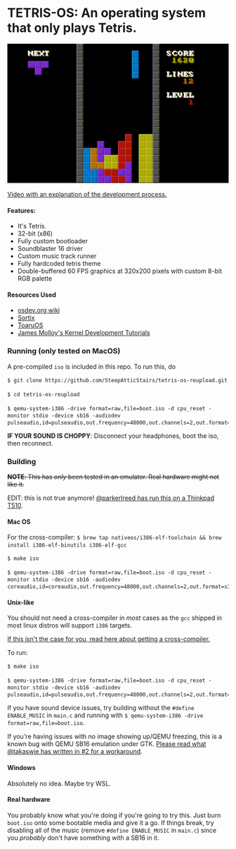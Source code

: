 # TETRIS-OS: An operating system that only plays Tetris.

![screenshot](images/0.png)

[Video with an explanation of the development process.](https://www.youtube.com/watch?v=FaILnmUYS_U)

#### Features:
- It's Tetris.
- 32-bit (x86)
- Fully custom bootloader
- Soundblaster 16 driver
- Custom music track runner
- Fully hardcoded tetris theme
- Double-buffered 60 FPS graphics at 320x200 pixels with custom 8-bit RGB palette

#### Resources Used
- [osdev.org wiki](https://wiki.osdev.org/Main_Page)
- [Sortix](https://sortix.org)
- [ToaruOS](https://toaruos.org)
- [James Molloy's Kernel Development Tutorials](http://www.jamesmolloy.co.uk/tutorial_html/)

### Running (only tested on MacOS)
A pre-compiled `iso` is included in this repo. To run this, do
```
$ git clone https://github.com/SteepAtticStairs/tetris-os-reupload.git

$ cd tetris-os-reupload

$ qemu-system-i386 -drive format=raw,file=boot.iso -d cpu_reset -monitor stdio -device sb16 -audiodev pulseaudio,id=pulseaudio,out.frequency=48000,out.channels=2,out.format=s32
```
**IF YOUR SOUND IS CHOPPY**: Disconnect your headphones, boot the iso, then reconnect.

### Building
~~**NOTE**: This has *only* been tested in an emulator. Real hardware might not like it.~~

EDIT: this is not true anymore! [@parkerlreed has run this on a Thinkpad T510](https://github.com/jdah/tetris-os/issues/5#issuecomment-824507979).

#### Mac OS
For the cross-compiler: `$ brew tap nativeos/i386-elf-toolchain && brew install i386-elf-binutils i386-elf-gcc`

```
$ make iso

$ qemu-system-i386 -drive format=raw,file=boot.iso -d cpu_reset -monitor stdio -device sb16 -audiodev coreaudio,id=coreaudio,out.frequency=48000,out.channels=2,out.format=s32
```

#### Unix-like
You should not need a cross-compiler in *most* cases as the `gcc` shipped in most linux distros will support `i386` targets.

[If this isn't the case for you, read here about getting a cross-compiler.](https://wiki.osdev.org/GCC_Cross-Compiler)

To run:
```
$ make iso

$ qemu-system-i386 -drive format=raw,file=boot.iso -d cpu_reset -monitor stdio -device sb16 -audiodev pulseaudio,id=pulseaudio,out.frequency=48000,out.channels=2,out.format=s32
```

If you have sound device issues, try building without the `#define ENABLE_MUSIC` in `main.c` and running with `$ qemu-system-i386 -drive format=raw,file=boot.iso`.

If you're having issues with no image showing up/QEMU freezing, this is a known bug with QEMU SB16 emulation under GTK. [Please read what @takaswie has written in #2 for a workaround](https://github.com/jdah/tetris-os/issues/2#issuecomment-824773889).

#### Windows
Absolutely no idea. Maybe try WSL.

#### Real hardware
You probably know what you're doing if you're going to try this. Just burn `boot.iso` onto some bootable media and give it a go. If things break, try disabling all of the music (remove `#define ENABLE_MUSIC` in `main.c`) since you *probably* don't have something with a SB16 in it.
